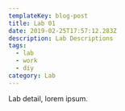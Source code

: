 ```yaml
---
templateKey: blog-post
title: Lab 01
date: 2019-02-25T17:57:12.283Z
description: Lab Descriptions
tags:
  - lab
  - work
  - diy
category: Lab
---
```

Lab detail, lorem ipsum.
